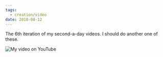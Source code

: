 ```yaml
---
tags:
  - creation/video
date: 2018-08-12
---
```

The 6th iteration of my second-a-day videos. I should do another one of these.

![My video on YouTube](https://www.youtube.com/watch?v=u60WuXfaNBE)